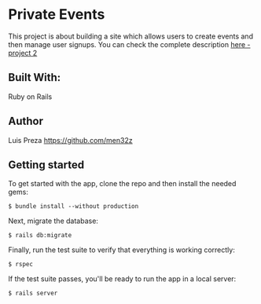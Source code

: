 # Private Events
This project is about building a site which allows users to create events and then manage user signups. You can check the complete description [here - project 2](https://www.theodinproject.com/courses/ruby-on-rails/lessons/associations#project-2-private-events)

## Built With:
Ruby on Rails

## Author
Luis Preza https://github.com/men32z

## Getting started

To get started with the app, clone the repo and then install the needed gems:

```
$ bundle install --without production
```

Next, migrate the database:

```
$ rails db:migrate
```

Finally, run the test suite to verify that everything is working correctly:

```
$ rspec
```

If the test suite passes, you'll be ready to run the app in a local server:

```
$ rails server
```